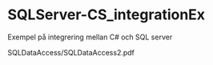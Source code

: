 # SQLServer-CS_integrationEx
Exempel på integrering mellan C# och SQL server

SQLDataAccess/SQLDataAccess2.pdf

